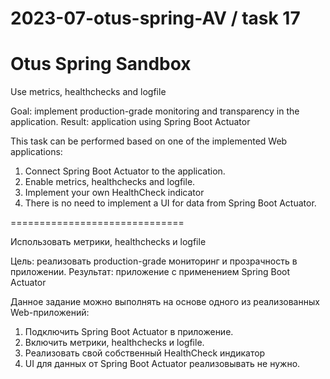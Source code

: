 # 2023-07-otus-spring-AV  / task 17
# Otus Spring Sandbox 

Use metrics, healthchecks and logfile

Goal: implement production-grade monitoring and transparency in the application.
Result: application using Spring Boot Actuator

This task can be performed based on one of the implemented Web applications:

1) Connect Spring Boot Actuator to the application.
2) Enable metrics, healthchecks and logfile.
3) Implement your own HealthCheck indicator
4) There is no need to implement a UI for data from Spring Boot Actuator.


==============================

Использовать метрики, healthchecks и logfile

Цель: реализовать production-grade мониторинг и прозрачность в приложении.
Результат: приложение с применением Spring Boot Actuator

Данное задание можно выполнять на основе одного из реализованных Web-приложений:

1) Подключить Spring Boot Actuator в приложение.
2) Включить метрики, healthchecks и logfile.
3) Реализовать свой собственный HealthCheck индикатор
4) UI для данных от Spring Boot Actuator реализовывать не нужно.
